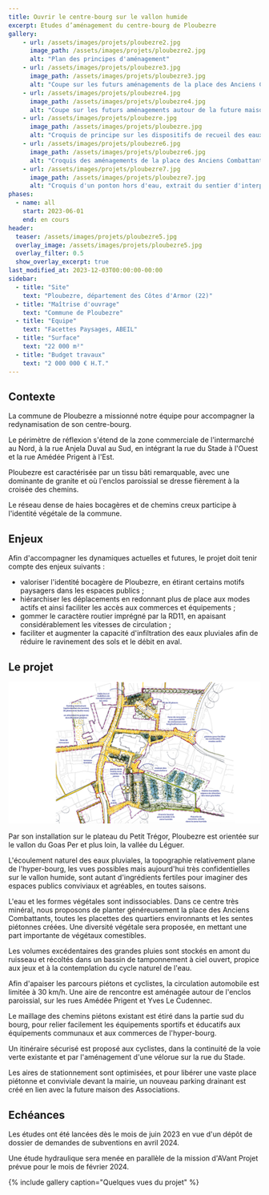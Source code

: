 ```yaml
---
title: Ouvrir le centre-bourg sur le vallon humide
excerpt: Etudes d’aménagement du centre-bourg de Ploubezre
gallery:
    - url: /assets/images/projets/ploubezre2.jpg
      image_path: /assets/images/projets/ploubezre2.jpg
      alt: "Plan des principes d'aménagement"
    - url: /assets/images/projets/ploubezre3.jpg
      image_path: /assets/images/projets/ploubezre3.jpg
      alt: "Coupe sur les futurs aménagements de la place des Anciens Combattants"
    - url: /assets/images/projets/ploubezre4.jpg
      image_path: /assets/images/projets/ploubezre4.jpg
      alt: "Coupe sur les futurs aménagements autour de la future maison des Associations"
    - url: /assets/images/projets/ploubezre.jpg
      image_path: /assets/images/projets/ploubezre.jpg
      alt: "Croquis de principe sur les dispositifs de recueil des eaux pluviales à ciel ouvert"
    - url: /assets/images/projets/ploubezre6.jpg
      image_path: /assets/images/projets/ploubezre6.jpg
      alt: "Croquis des aménagements de la place des Anciens Combattants, avec la terrasse du restaurant KreisKer"
    - url: /assets/images/projets/ploubezre7.jpg
      image_path: /assets/images/projets/ploubezre7.jpg
      alt: "Croquis d'un ponton hors d'eau, extrait du sentier d'interprétation aménagé dans la zone humide du Goas Per"
phases:
  - name: all
    start: 2023-06-01
    end: en cours
header:
  teaser: /assets/images/projets/ploubezre5.jpg
  overlay_image: /assets/images/projets/ploubezre5.jpg
  overlay_filter: 0.5
  show_overlay_excerpt: true
last_modified_at: 2023-12-03T00:00:00-00:00
sidebar:
  - title: "Site"
    text: "Ploubezre, département des Côtes d'Armor (22)"
  - title: "Maîtrise d'ouvrage"
    text: "Commune de Ploubezre"
  - title: "Equipe"
    text: "Facettes Paysages, ABEIL"
  - title: "Surface"
    text: "22 000 m²"
  - title: "Budget travaux"
    text: "2 000 000 € H.T."
---
```

## Contexte

La commune de Ploubezre a missionné notre équipe pour accompagner la redynamisation de son centre-bourg.

Le périmètre de réflexion s'étend de la zone commerciale de l'intermarché au Nord, à la rue Anjela Duval au Sud, en intégrant la rue du Stade à l'Ouest et la rue Amédée Prigent à l'Est.

Ploubezre est caractérisée par un tissu bâti remarquable, avec une dominante de granite et où l'enclos paroissial se dresse fièrement à la croisée des chemins. 

Le réseau dense de haies bocagères et de chemins creux participe à l'identité végétale de la commune.

## Enjeux

Afin d'accompagner les dynamiques actuelles et futures, le projet doit tenir compte des enjeux suivants :
* valoriser l'identité bocagère de Ploubezre, en étirant certains motifs paysagers dans les espaces publics ;
* hiérarchiser les déplacements en redonnant plus de place aux modes actifs et ainsi faciliter les accès aux commerces et équipements ;
* gommer le caractère routier imprégné par la RD11, en apaisant considérablement les vitesses de circulation ;
* faciliter et augmenter la capacité d'infiltration des eaux pluviales afin de réduire le ravinement des sols et le débit en aval.

## Le projet

![plan des principes d'aménagement sur l'hyper-bourg](/assets/images/projets/ploubezre2.jpg)

Par son installation sur le plateau du Petit Trégor, Ploubezre est orientée sur le vallon du Goas Per et plus loin, la vallée du Léguer. 

L'écoulement naturel des eaux pluviales, la topographie relativement plane de l'hyper-bourg, les vues possibles mais aujourd'hui très confidentielles sur le vallon humide, sont autant d'ingrédients fertiles pour imaginer des espaces publics conviviaux et agréables, en toutes saisons.

L'eau et les formes végétales sont indissociables. Dans ce centre très minéral, nous proposons de planter généreusement la place des Anciens Combattants, toutes les placettes des quartiers environnants et les sentes piétonnes créées. Une diversité végétale sera proposée, en mettant une part importante de végétaux comestibles.

Les volumes excédentaires des grandes pluies sont stockés en amont du ruisseau et récoltés dans un bassin de tamponnement à ciel ouvert, propice aux jeux et à la contemplation du cycle naturel de l'eau. 

Afin d'apaiser les parcours piétons et cyclistes, la circulation automobile est limitée à 30 km/h. Une aire de rencontre est aménagée autour de l'enclos paroissial, sur les rues Amédée Prigent et Yves Le Cudennec. 

Le maillage des chemins piétons existant est étiré dans la partie sud du bourg, pour relier facilement les équipements sportifs et éducatifs aux équipements communaux et aux commerces de l'hyper-bourg.

Un itinéraire sécurisé est proposé aux cyclistes, dans la continuité de la voie verte existante et par l'aménagement d'une vélorue sur la rue du Stade.

Les aires de stationnement sont optimisées, et pour libérer une vaste place piétonne et conviviale devant la mairie, un nouveau parking drainant est créé en lien avec la future maison des Associations. 


## Echéances

Les études ont été lancées dès le mois de juin 2023 en vue d'un dépôt de dossier de demandes de subventions en avril 2024.

Une étude hydraulique sera menée en parallèle de la mission d'AVant Projet prévue pour le mois de février 2024.

{% include gallery caption="Quelques vues du projet" %}
